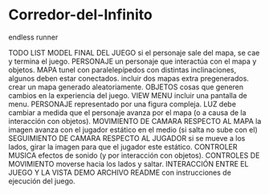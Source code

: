 # Corredor-del-Infinito
endless runner

TODO LIST
  MODEL
    FINAL DEL JUEGO
      si el personaje sale del mapa, se cae y termina el juego.
    PERSONAJE
      un personaje que interactúa con el mapa y objetos.
    MAPA
      tunel con paralelepípedos con distintas inclinaciones, algunos deben estar conectados.
      incluir dos mapas extra pregenerados.
      crear un mapa generado aleatoriamente.
    OBJETOS
      cosas que generen cambios en la experiencia del juego.
  VIEW
    MENU
      incluir una pantalla de menu.
    PERSONAJE
      representado por una figura compleja.
    LUZ
      debe cambiar a medida que el personaje avanza por el mapa (o a causa de la interacción con objetos).
    MOVIMIENTO DE CAMARA RESPECTO AL MAPA
      la imagen avanza con el jugador estático en el medio (si salta no sube con el)
    SEGUIMIENTO DE CAMARA RESPECTO AL JUGADOR
      si se mueve a los lados, girar la imagen para que el jugador este estático.
  CONTROLER
    MUSICA
      efectos de sonido (y por interacción con objetos).
    CONTROLES DE MOVIMIENTO
      moverse hacia los lados y saltar.
    INTERACCIÓN ENTRE EL JUEGO Y LA VISTA
  DEMO
  ARCHIVO README con instrucciones de ejecución del juego.
